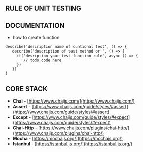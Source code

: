 ## RULE OF UNIT TESTING
## DOCUMENTATION

- how to create function
```nodejs
describe('description name of cuntional test', () => {
   describe('description of test method or ', () => {
     it('desription your test function rule', async () => {
        // todo code here
     })
   })
}
```
## CORE STACK
- **Chai** - [https://www.chaijs.com/](https://www.chaijs.com/)
- **Assert** - [https://www.chaijs.com/guide/styles/#assert](https://www.chaijs.com/guide/styles/#assert)
- **Except** - [https://www.chaijs.com/guide/styles/#expect](https://www.chaijs.com/guide/styles/#expect)
- **Chai-Http** - [https://www.chaijs.com/plugins/chai-http/](https://www.chaijs.com/plugins/chai-http/)
- **Mocha** - [https://mochajs.org/](https://mochajs.org/)
- **Istanbul** - [https://istanbul.js.org/](https://istanbul.js.org/)